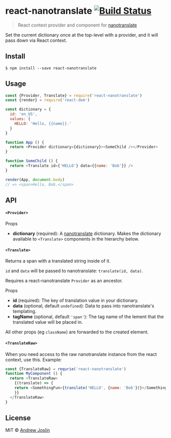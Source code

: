 # react-nanotranslate [![Build Status](https://travis-ci.org/ajoslin/react-nanotranslate.svg?branch=master)](https://travis-ci.org/ajoslin/react-nanotranslate)

> React context provider and component for [nanotranslate](https://github.com/ajoslin/nanotranslate)

Set the current dictionary once at the top-level with a provider, and it will pass down via React context.


## Install

```
$ npm install --save react-nanotranslate
```


## Usage

```js
const {Provider, Translate} = require('react-nanotranslate')
const {render} = require('react-dom')

const dictionary = {
  id: 'en_US',
  values: {
    HELLO: 'Hello, {{name}}.'
  }
}

function App () {
  return <Provider dictionary={dictionary}><SomeChild /></Provider>
}

function SomeChild () {
  return <Translate id={'HELLO'} data={{name: 'Bob'}} />
}

render(App, document.body)
// => <span>Hello, Bob.</span>
```

## API

#### `<Provider>`

Props

- **dictionary** (required): A [nanotranslate](https://github.com/ajoslin/nanotranslate) dictionary. Makes the dictionary available to `<Translate>` components in the hierarchy below.

#### `<Translate>`

Returns a span with a translated string inside of it.

`id` and `data` will be passed to nanotranslate: `translate(id, data)`.

Requires a react-nanotranslate `Provider` as an ancestor.

Props

- **id** (required): The key of translation value in your dictionary.
- **data** (optional, default `undefined`): Data to pass into nanotranslate's templating.
- **tagName** (optional, default `'span'`):  The tag name of the lement that the translated value will be placed in.

All other props (eg `className`) are forwarded to the created element.

#### `<TranslateRaw>`

When you need access to the raw nanotranslate instance from the react context, use this. Example:

```js
const {TranslateRaw} = requrie('react-nanotranslate')
function MyComponent () {
  return <TranslateRaw>
    {(translate) => {
    return <SomethingFun>{translate('HELLO', {name: 'Bob'})}</SomethingFun>
    }}
  </TranslateRaw>
}
```


## License

MIT © [Andrew Joslin](http://ajoslin.com)
